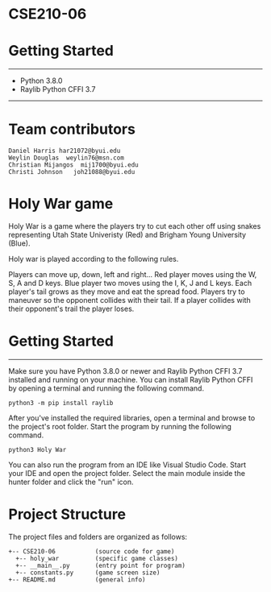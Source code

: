 # CSE210-06


# Getting Started
---

* Python 3.8.0
* Raylib Python CFFI 3.7

---

# Team contributors

```
Daniel Harris har21072@byui.edu
Weylin Douglas  weylin76@msn.com
Christian Mijangos  mij1700@byui.edu
Christi Johnson   joh21088@byui.edu
```

# Holy War game 

Holy War is a game where the players try to cut each other off using snakes representing Utah State Univeristy 
(Red) and Brigham Young University (Blue).  

Holy war is played according to the following rules.

Players can move up, down, left and right...
Red player moves using the W, S, A and D keys.
Blue player two moves using the I, K, J and L keys.
Each player's tail grows as they move and eat the spread food. 
Players try to maneuver so the opponent collides with their tail. 
If a player collides with their opponent's trail the player loses. 


# Getting Started

---
Make sure you have Python 3.8.0 or newer and Raylib Python CFFI 3.7 installed and running on your machine. You can install Raylib Python CFFI by opening a terminal and running the following command.
```
python3 -m pip install raylib
```
After you've installed the required libraries, open a terminal and browse to the project's root folder. Start the program by running the following command.

```
python3 Holy War 
```
You can also run the program from an IDE like Visual Studio Code. Start your IDE and open the 
project folder. Select the main module inside the hunter folder and click the "run" icon.

# Project Structure

The project files and folders are organized as follows:
```
+-- CSE210-06           (source code for game)
  +-- holy_war          (specific game classes)
  +-- __main__.py       (entry point for program)
  +-- constants.py      (game screen size)
+-- README.md           (general info)
```
